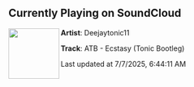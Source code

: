 ## Currently Playing on SoundCloud

[<img align="left" width="100" src="https://i1.sndcdn.com/artworks-GmCiyyzGWCVakpKt-YZqkhw-t500x500.png">](https://soundcloud.com/deejaytonic11/atb-ecstasy-tonic-bootleg-2025-update)

**Artist**: Deejaytonic11 

**Track**: ATB - Ecstasy (Tonic Bootleg)

Last updated at 7/7/2025, 6:44:11 AM
